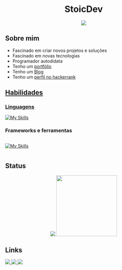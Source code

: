<h1 dir="auto" align="center">
  StoicDev
</h1>

<div align="center">
  <a href="https://github.com/DenverCoder1/readme-typing-svg">
    <img 
         src="https://readme-typing-svg.herokuapp.com?font=Time+New+Roman&amp;color=cyan&amp;size=25&amp;center=true&amp;vCenter=true&amp;width=600&amp;height=100&amp;lines=Fascinado+em+criar+projetos+e+soluções..;Fascinado+em+novas+tecnologias;Programador+autodidata;"        style="max-width: 100%;">
  </a>
</div>
  
<h2>Sobre mim</h2>
<ul>
  <li>Fascinado em criar novos projetos e soluções </li>
  <li>Fascinado em novas tecnologias</li>
  <li>Programador autodidata</li>
  <li>Tenho um <a href="https://stoicdev.vercel.app">portfólio</a></li>
  <li>Tenho um <a href="https://bytethesis.one">Blog</a></li>
  <li>Tenho um <a href="https://www.hackerrank.com/izkeas"> perfil no hackerrank</li>
</ul>

<h2 align="left">Habilidades</h3>
<h3>Linguagens</h3>

<div>
  
  [![My Skills](https://skillicons.dev/icons?i=js,ts,html,css,python,cpp)](https://skillicons.dev)  
  
</div>

<h3>Frameworks e ferramentas</h3>
<div style="width: 100%; overflow: hidden;">
  <div style="width: 50%; float: left;">
    
  [![My Skills](https://skillicons.dev/icons?i=react,nodejs,vercel,vite)](https://skillicons.dev)
    
  </div>
</div>

<h2>Status</h2>

<div align="center">
  <img src="https://github-readme-stats.vercel.app/api?username=StoicDev01&theme=prussian&show_icons=true">
  <img src="https://github-readme-stats.vercel.app/api/top-langs/?username=StoicDev01&theme=prussian&layout=compact&hide_progress=false" style="height : 195px">
</div>

<h2> Links </h3>
<div dir="auto">
  <a href="https://stoicdev.vercel.app" target="_blank" rel="noReferrer">
    <img src="https://img.shields.io/badge/Portfolio-262b2b?style=for-the-badge&logo=code&logoColor=white"
  </a>
    
  <a href="mailto:ryan.costasousa01@gmail.com.com">
    <img src="https://img.shields.io/badge/Gmail-D14836?style=for-the-badge&logo=protonmail&logoColor=white">
  </a>
  
  <a href="www.linkedin.com/in/ryan-costa-sousa-6b1009224">
    <img src="https://img.shields.io/badge/LinkedIn-0077B5?style=for-the-badge&logo=linkedin&logoColor=white">
  </a>
</div>
  


